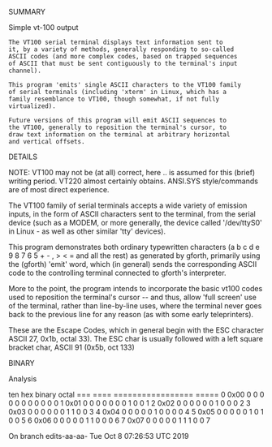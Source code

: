 SUMMARY

 Simple vt-100 output

    The VT100 serial terminal displays text information sent to
    it, by a variety of methods, generally responding to so-called
    ASCII codes (and more complex codes, based on trapped sequences
    of ASCII that must be sent contiguously to the terminal's input
    channel).

    This program 'emits' single ASCII characters to the VT100 family
    of serial terminals (including 'xterm' in Linux, which has a
    family resemblance to VT100, though somewhat, if not fully
    virtualized).

    Future versions of this program will emit ASCII sequences to
    the VT100, generally to reposition the terminal's cursor, to
    draw text information on the terminal at arbitrary horizontal
    and vertical offsets.


DETAILS

NOTE: VT100 may not be (at all) correct, here .. is assumed
for this (brief) writing period.  VT220 almost certainly
obtains.  ANSI.SYS style/commands are of most direct experience.


The VT100 family of serial terminals accepts a wide variety
of emission inputs, in the form of ASCII characters sent to
the terminal, from the serial device (such as a MODEM, or
more generally, the device called '/dev/ttyS0' in Linux - as
well as other similar 'tty' devices).

This program demonstrates both ordinary typewritten characters
(a b c d e 9 8 7 6 5 + - , > < = and all the rest) as generated
by gforth, primarily using the (gforth) 'emit' word, which (in
general) sends the corresponding ASCII code to the controlling
terminal connected to gforth's interpreter.

More to the point, the program intends to incorporate the basic
vt100 codes used to reposition the terminal's cursor -- and thus,
allow 'full screen' use of the terminal, rather than line-by-line
uses, where the terminal never goes back to the previous line for
any reason (as with some early teleprinters).

These are the Escape Codes, which in general begin with the ESC
character ASCII 27, 0x1b, octal 33).  The ESC char is usually
followed with a left square bracket char, ASCII 91 (0x5b, oct 133)


BINARY

 Analysis

   ten     hex          binary         octal
   ===    ====    =================    =====
     0    0x00    0 0 0 0   0 0 0 0    0 0 0
     1    0x01    0 0 0 0   0 0 0 1    0 0 1
     2    0x02    0 0 0 0   0 0 1 0    0 0 2
     3    0x03    0 0 0 0   0 0 1 1    0 0 3
     4    0x04    0 0 0 0   0 1 0 0    0 0 4
     5    0x05    0 0 0 0   0 1 0 1    0 0 5
     6    0x06    0 0 0 0   0 1 1 0    0 0 6
     7    0x07    0 0 0 0   0 1 1 1    0 0 7

On branch edits-aa-aa-
Tue Oct  8 07:26:53 UTC 2019

